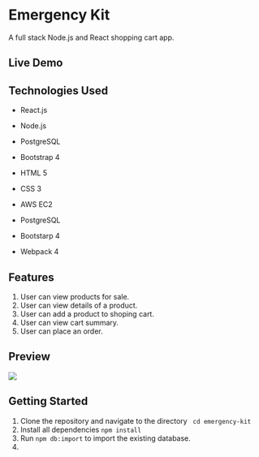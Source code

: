 # Emergency Kit
A full stack Node.js and React shopping cart app.

## Live Demo

## Technologies Used
- React.js
- Node.js
- PostgreSQL
- Bootstrap 4
- HTML 5
- CSS 3
- AWS EC2

- PostgreSQL
- Bootstarp 4
- Webpack 4

## Features
 1. User can view products for sale.
 1. User can view details of a product.
 1. User can add a product to shoping cart.
 1. User can view cart summary.
 1. User can place an order.

## Preview
<img src="server/public/images/preview.gif">

## Getting Started
1. Clone the repository and navigate to the directory ` cd emergency-kit`
1. Install all dependencies `npm install`
1. Run `npm db:import` to import the existing database.
1.
